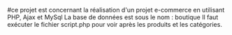 #ce projet est concernant la réalisation d'un projet e-commerce en utilisant PHP, Ajax et MySql
La base de données est sous le nom : boutique
Il faut exécuter le fichier script.php pour voir après les produits et les catégories.
